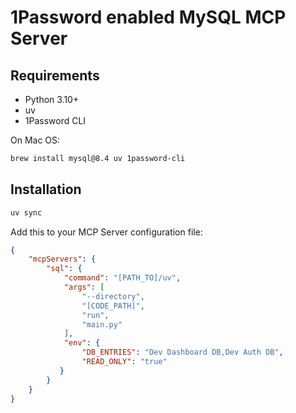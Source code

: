 # 1Password enabled MySQL MCP Server

## Requirements

- Python 3.10+
- uv
- 1Password CLI


On Mac OS:

```bash
brew install mysql@8.4 uv 1password-cli
```

## Installation

```bash
uv sync
```

Add this to your MCP Server configuration file:

```json
{
    "mcpServers": {
        "sql": {
            "command": "[PATH_TO]/uv",
            "args": [
                "--directory",
                "[CODE_PATH]",
                "run",
                "main.py"
            ],
            "env": {
                "DB_ENTRIES": "Dev Dashboard DB,Dev Auth DB",
                "READ_ONLY": "true"
           }
        }
    }
}
```

